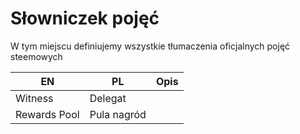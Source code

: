 # Słowniczek pojęć

W tym miejscu definiujemy wszystkie tłumaczenia oficjalnych pojęć steemowych

| EN | PL | Opis |
| -- | -- | -----|
| Witness | Delegat | |
| Rewards Pool | Pula nagród | |
